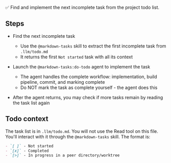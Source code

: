 ✅ Find and implement the next incomplete task from the project todo list.

## Steps

- Find the next incomplete task
  - Use the `@markdown-tasks` skill to extract the first incomplete task from `.llm/todo.md`
  - It returns the first `Not started` task with all its context

- Launch the `@markdown-tasks:do-todo` agent to implement the task
  - The agent handles the complete workflow: implementation, build pipeline, commit, and marking complete
  - Do NOT mark the task as complete yourself - the agent does this

- After the agent returns, you may check if more tasks remain by reading the task list again

## Todo context
The task list is in `.llm/todo.md`. You will not use the Read tool on this file. You'll interact with it through the `@markdown-tasks` skill. The format is:

```markdown
- `[ ]` - Not started
- `[x]` - Completed
- `[>]` - In progress in a peer directory/worktree
```

